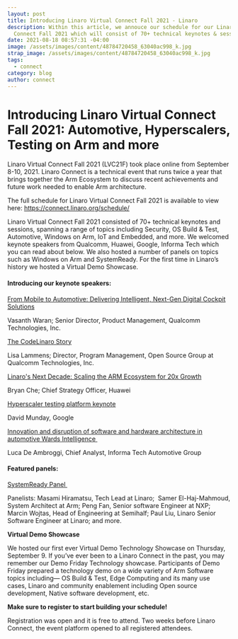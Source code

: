 ```yaml
---
layout: post
title: Introducing Linaro Virtual Connect Fall 2021 - Linaro
description: Within this article, we annouce our schedule for our Linaro Virtual
  Connect Fall 2021 which will consist of 70+ technical keynotes & sessions.
date: 2021-08-18 08:57:31 -04:00
image: /assets/images/content/48784720458_63040ac998_k.jpg
strap_image: /assets/images/content/48784720458_63040ac998_k.jpg
tags:
  - connect
category: blog
author: connect
---
```

# Introducing Linaro Virtual Connect Fall 2021: Automotive, Hyperscalers, Testing on Arm and more

Linaro Virtual Connect Fall 2021 (LVC21F) took place online from September 8-10, 2021. Linaro Connect is a technical event that runs twice a year that brings together the Arm Ecosystem to discuss recent achievements and future work needed to enable Arm architecture. 

The full schedule for Linaro Virtual Connect Fall 2021 is available to view here: <https://connect.linaro.org/schedule/>  

Linaro Virtual Connect Fall 2021 consisted of 70+ technical keynotes and sessions, spanning a range of topics including Security, OS Build & Test, Automotive, Windows on Arm, IoT and Embedded, and more. We welcomed keynote speakers from Qualcomm, Huawei, Google, Informa Tech which you can read about below. We also hosted a number of panels on topics such as Windows on Arm and SystemReady. For the first time in Linaro’s history we hosted a Virtual Demo Showcase. 

#### Introducing our keynote speakers:

[From Mobile to Automotive: Delivering Intelligent, Next-Gen Digital Cockpit Solutions](https://events.pinetool.ai/2231/#sessions/67121?referrer%5Bpathname%5D=%2Fsessions&referrer%5Bsearch%5D=&referrer%5Btitle%5D=Sessions)

Vasanth Waran; Senior Director, Product Management, Qualcomm Technologies, Inc. 

[The CodeLinaro Story](https://events.pinetool.ai/2231/#sessions/67122)

Lisa Lammens; Director, Program Management, Open Source Group at Qualcomm Technologies, Inc.

[Linaro's Next Decade: Scaling the ARM Ecosystem for 20x Growth](https://events.pinetool.ai/2231/#sessions/67146?referrer%5Bpathname%5D=%2Fsessions&referrer%5Bsearch%5D=&referrer%5Btitle%5D=Sessions)

Bryan Che; Chief Strategy Officer, Huawei

[Hyperscaler testing platform keynote](https://events.pinetool.ai/2231/#sessions/72699?referrer%5Bpathname%5D=%2Fsessions&referrer%5Bsearch%5D=&referrer%5Btitle%5D=Sessions)

David Munday, Google

[Innovation and disruption of software and hardware architecture in automotive Wards Intelligence ](https://events.pinetool.ai/2231/#sessions/67170?referrer%5Bpathname%5D=%2Fsessions&referrer%5Bsearch%5D=&referrer%5Btitle%5D=Sessions)

Luca De Ambroggi, Chief Analyst, Informa Tech Automotive Group

#### Featured panels:

[SystemReady Panel ](https://events.pinetool.ai/2231/#sessions/67180?referrer%5Bpathname%5D=%2Fsessions&referrer%5Bsearch%5D=&referrer%5Btitle%5D=Sessions)

Panelists: Masami Hiramatsu, Tech Lead at Linaro;  Samer El-Haj-Mahmoud, System Architect at Arm; Peng Fan, Senior software Engineer at NXP; Marcin Wojtas, Head of Engineering at Semihalf; Paul Liu, Linaro Senior Software Engineer at Linaro; and more.

**Virtual Demo Showcase** 

We hosted our first ever Virtual Demo Technology Showcase on Thursday, September 9. If you’ve ever been to a Linaro Connect in the past, you may remember our Demo Friday Technology showcase. Participants of Demo Friday prepared a technology demo on a wide variety of Arm Software topics including— OS Build & Test, Edge Computing and its many use cases, Linaro and community enablement including Open source development, Native software development, etc. 

**Make sure to register to start building your schedule!** 

Registration was open and it is free to attend. Two weeks before Linaro Connect, the event platform opened to all registered attendees.
